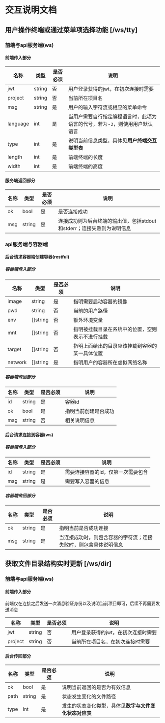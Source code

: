# 交互说明文档

## 用户操作终端或通过菜单项选择功能 [/ws/tty]

### 前端与api服务端(ws)

#### 前端传入部分

|名称|类型|是否必须|说明|
|-|-|-|-|
|jwt|string|否|用户登录获得的jwt，在初次连接时需要|
|project|string|否|当前所在项目名|
|msg|string|是|用户的输入字符流或相应的菜单命令|
|language|int|是|当用户需要自行指定编程语言时，此项为语言的代号，若为-`2`，则使用用户默认语言|
|type|int|是|说明当前信息类型，具体见**用户终端交互类型表**|
|length|int|是|前端终端的长度|
|width|int|是|前端终端的高度|

#### 服务端返回部分

|名称|类型|是否必须|说明|
|-|-|-|-|
|ok|bool|是|是否连接成功|
|msg|string|是|连接成功则为后台终端的输出值，包括stdout和stderr；连接失败则为说明信息|

### api服务端与容器端

#### 后台请求容器端创建容器(restful)

##### 容器端传入部分
|名称|类型|是否必须|说明|
|-|-|-|-|
|image|string|是|指明需要启动容器的镜像|
|pwd|string|否|当前的用户路径|
|env|[]string|否|额外环境变量|
|mnt|[]string|否|指明被挂载目录在系统中的位置，空则表示不进行挂载|
|target|[]string|否|指明上面给出的目录应该挂载到容器的某一具体位置|
|network|[]string|是|指明用户的容器所在虚拟网络名称|

##### 容器端传回部分
|名称|类型|是否必须|说明|
|-|-|-|-|
|id|string|是|容器id|
|ok|bool|是|指明当前创建是否成功|
|msg|string|否|相关说明信息|

#### 后台请求连接到容器(ws)

##### 容器端传入部分
|名称|类型|是否必须|说明|
|-|-|-|-|
|id|string|是|需要连接容器的id，仅第一次需要包含|
|msg|string|是|需要写入容器的信息|

##### 容器端传回部分
|名称|类型|是否必须|说明|
|-|-|-|-|
|ok|string|是|指明当前是否成功连接|
|msg|string|是|当连接成功时，则包含容器的字符流；连接失败时，则包含具体说明信息|

## 获取文件目录结构实时更新 [/ws/dir]

### 前端与api服务端(ws)

#### 前端传入部分

前端仅在连接之后发送一次消息验证身份以及说明当前项目即可，后续不再需要发送消息

|名称|类型|是否必须|说明|
|-|-|-|-|
|jwt|string|否|用户登录获得的jwt，在初次连接时需要|
|project|string|否|当前所在项目名，在初次连接时需要|

#### 后台传回部分

|名称|类型|是否必须|说明|
|-|-|-|-|
|ok|bool|是|说明当前返回的是否为有效信息|
|path|string|是|状态发生变化的文件路径|
|type|int|是|发生的状态变化类型，具体见**数字与文件变化状态对应表**|